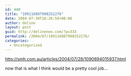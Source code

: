```yaml
---
id: 448
title: "109116887998252276"
date: 2004-07-30T16:26:59+00:00
author: deline
layout: post
guid: http://delineneo.com/?p=333
permalink: /2004/07/109116887998252276/
categories:
  - Uncategorized
---
```

http://smh.com.au/articles/2004/07/28/1090694015937.html

now that is what I think would be a pretty cool job&#8230;
